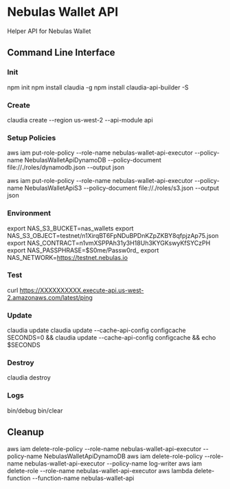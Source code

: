 # Nebulas Wallet API

Helper API for Nebulas Wallet

## Command Line Interface

### Init
npm init
npm install claudia -g
npm install claudia-api-builder -S

### Create
claudia create --region us-west-2 --api-module api

### Setup Policies
aws iam put-role-policy --role-name nebulas-wallet-api-executor --policy-name NebulasWalletApiDynamoDB --policy-document file://./roles/dynamodb.json --output json

aws iam put-role-policy --role-name nebulas-wallet-api-executor --policy-name NebulasWalletApiS3 --policy-document file://./roles/s3.json --output json

### Environment
export NAS_S3_BUCKET=nas_wallets
export NAS_S3_OBJECT=testnet/n1XirqBT6FpNDuBPDnKZpZKBY8qfpjzAp75.json
export NAS_CONTRACT=n1vmXSPPAh31y3H18Uh3KYGKswyKfSYCzPH
export NAS_PASSPHRASE=$S0me/Passw0rd_
export NAS_NETWORK=https://testnet.nebulas.io

### Test
curl https://XXXXXXXXXX.execute-api.us-west-2.amazonaws.com/latest/ping

### Update
claudia update
claudia update --cache-api-config configcache
SECONDS=0 && claudia update --cache-api-config configcache && echo $SECONDS

### Destroy
claudia destroy

### Logs
bin/debug
bin/clear

## Cleanup
aws iam delete-role-policy --role-name nebulas-wallet-api-executor --policy-name NebulasWalletApiDynamoDB
aws iam delete-role-policy --role-name nebulas-wallet-api-executor --policy-name log-writer
aws iam delete-role --role-name nebulas-wallet-api-executor
aws lambda delete-function --function-name nebulas-wallet-api
